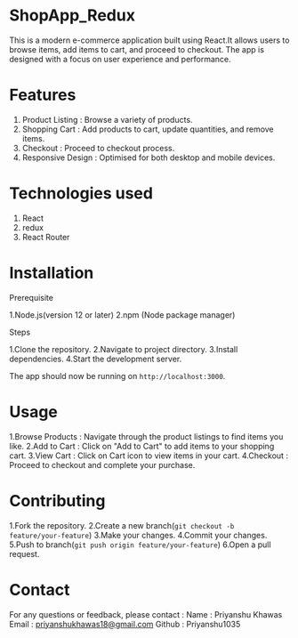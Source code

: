 # ShopApp_Redux

This is a modern e-commerce application built using React.It allows users to browse items, add items to cart, and proceed to checkout. The app is designed with a focus on user experience and performance.

# Features
1. Product Listing : Browse a variety of products.
2. Shopping Cart : Add products to cart, update quantities, and remove items.
3. Checkout : Proceed to checkout process.
4. Responsive Design : Optimised for both desktop and mobile devices.

# Technologies used
1. React
2. redux
3. React Router

# Installation

Prerequisite

1.Node.js(version 12 or later)
2.npm (Node package manager)

Steps

1.Clone the repository.
2.Navigate to project directory.
3.Install dependencies.
4.Start the development server.

The app should now be running on `http://localhost:3000`.

# Usage

1.Browse Products : Navigate through the product listings to find items you like.
2.Add to Cart : Click on "Add to Cart" to add items to your shopping cart.
3.View Cart : Click on Cart icon to view items in your cart.
4.Checkout : Proceed to checkout and complete your purchase.

# Contributing

1.Fork the repository.
2.Create a new branch(`git checkout -b feature/your-feature`)
3.Make your changes.
4.Commit your changes.
5.Push to branch(`git push origin feature/your-feature`)
6.Open a pull request.

# Contact
For any questions or feedback, please contact :
 Name : Priyanshu Khawas
 Email : priyanshukhawas18@gmail.com
 Github : Priyanshu1035
